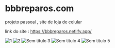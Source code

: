 # bbbreparos.com
projeto passoal , site de loja de celular

link do site : https://bbbreparos.netlify.app/

![1](https://user-images.githubusercontent.com/102397101/196055883-d54dfdcc-4acb-4991-a788-b5c3e9d640be.png)
![2](https://user-images.githubusercontent.com/102397101/196055890-f4407f62-346b-4b9d-9d57-1b184dfcc01a.png)
![Sem título 3](https://user-images.githubusercontent.com/102397101/196055905-ae179d75-f05e-48b7-a146-8b8a1b46b8fc.png)
![Sem título 4](https://user-images.githubusercontent.com/102397101/196055907-c2ad633d-0013-420b-a8e3-81989fd438ba.png)
![Sem título 5](https://user-images.githubusercontent.com/102397101/196055909-503472de-f5e3-4458-af95-70a78770de9c.png)
